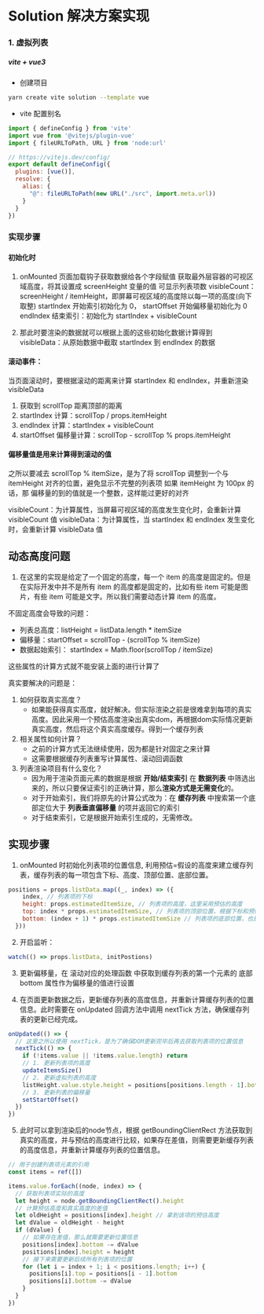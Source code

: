 # Solution 解决方案实现


### 1. 虚拟列表

##### vite + vue3

- 创建项目
 
```bash
yarn create vite solution --template vue
```

- vite 配置别名

```js
import { defineConfig } from 'vite'
import vue from '@vitejs/plugin-vue'
import { fileURLToPath, URL } from 'node:url'

// https://vitejs.dev/config/
export default defineConfig({
  plugins: [vue()],
  resolve: {
    alias: {
      "@": fileURLToPath(new URL("./src", import.meta.url))
    }
  }
})
```

### 实现步骤

#### 初始化时
1. onMounted 页面加载钩子获取数据给各个字段赋值
  获取最外层容器的可视区域高度，将其设置成 screenHeight 变量的值
  可显示列表项数 visibleCount：screenHeight / itemHeight，即屏幕可视区域的高度除以每一项的高度(向下取整)
  startIndex 开始索引初始化为 0， startOffset 开始偏移量初始化为 0
  endIndex 结束索引：初始化为 startIndex + visibleCount

2. 那此时要渲染的数据就可以根据上面的这些初始化数据计算得到
  visibleData：从原始数据中截取 startIndex 到 endIndex 的数据

#### 滚动事件：
  当页面滚动时，要根据滚动的距离来计算 startIndex 和 endIndex，并重新渲染 visibleData
  1. 获取到 scrollTop 距离顶部的距离
  2. startIndex 计算：scrollTop / props.itemHeight
  3. endIndex 计算：startIndex + visibleCount
  4. startOffset 偏移量计算：scrollTop - scrollTop % props.itemHeight

#### 偏移量值是用来计算得到滚动的值
  之所以要减去 scrollTop % itemSize，是为了将 scrollTop 调整到一个与 itemHeight 对齐的位置，避免显示不完整的列表项
  如果 itemHeight 为 100px 的话，那 偏移量的到的值就是一个整数，这样能过更好的对齐

  visibleCount：为计算属性，当屏幕可视区域的高度发生变化时，会重新计算 visibleCount 值 
  visibleData：为计算属性，当 startIndex 和 endIndex 发生变化时，会重新计算 visibleData 值

## 动态高度问题

1. 在这里的实现是给定了一个固定的高度，每一个 item 的高度是固定的。但是在实际开发中并不是所有 item 的高度都是固定的，比如有些 item 可能是图片，有些 item 可能是文字。所以我们需要动态计算 item 的高度。

不固定高度会导致的问题：

- 列表总高度：listHeight = listData.length * itemSize
- 偏移量：startOffset = scrollTop - (scrollTop % itemSize)
- 数据起始索引： startIndex = Math.floor(scrollTop / itemSize)

这些属性的计算方式就不能安装上面的进行计算了

真实要解决的问题是：
1. 如何获取真实高度？
    - 如果能获得真实高度，就好解决。但实际渲染之前是很难拿到每项的真实高度。因此采用一个预估高度渲染出真实dom，再根据dom实际情况更新真实高度，然后将这个真实高度缓存。得到一个缓存列表
2. 相关属性如何计算？
    - 之前的计算方式无法继续使用，因为都是针对固定之来计算
    - 这需要根据缓存列表重写计算属性、滚动回调函数
3. 列表渲染项目有什么变化？
    - 因为用于渲染页面元素的数据是根据 **开始/结束索引** 在 **数据列表** 中筛选出来的，所以只要保证索引的正确计算，那么**渲染方式是无需变化**的。
   - 对于开始索引，我们将原先的计算公式改为：在 **缓存列表** 中搜索第一个底部定位大于 **列表垂直偏移量** 的项并返回它的索引
   - 对于结束索引，它是根据开始索引生成的，无需修改。

## 实现步骤

1. onMounted 时初始化列表项的位置信息, 利用预估=假设的高度来建立缓存列表，缓存列表的每一项包含下标、高度、顶部位置、底部位置。

```js
positions = props.listData.map((_, index) => ({
    index, // 列表项的下标
    height: props.estimatedItemSize, // 列表项的高度，这里采用预估的高度
    top: index * props.estimatedItemSize, // 列表项的顶部位置，根据下标和预估高度计算
    bottom: (index + 1) * props.estimatedItemSize // 列表项的底部位置，也是根据下标和预估高度计算
  }))
```

2. 开启监听：

```js
watch(() => props.listData, initPostions)
```

3. 更新偏移量，在 滚动对应的处理函数 中获取到缓存列表的第一个元素的 底部 bottom 属性作为偏移量的值进行设置

4. 在页面更新数据之后，更新缓存列表的高度信息，并重新计算缓存列表的位置信息。此时需要在 onUpdated 回调方法中调用 nextTick 方法，确保缓存列表的更新已经完成。

```js
onUpdated(() => {
  // 这里之所以使用 nextTick，是为了确保DOM更新完毕后再去获取列表项的位置信息
  nextTick(() => {
    if (!items.value || !items.value.length) return
    // 1. 更新列表项的高度
    updateItemsSize()
    // 2. 更新虚拟列表的高度
    listHeight.value.style.height = positions[positions.length - 1].bottom + 'px'
    // 3. 更新列表的偏移量
    setStartOffset()
  })
})
```

5. 此时可以拿到渲染后的node节点，根据 getBoundingClientRect 方法获取到真实的高度，并与预估的高度进行比较，如果存在差值，则需要更新缓存列表的高度信息，并重新计算缓存列表的位置信息。


```js
// 用于创建列表项元素的引用
const items = ref([])

items.value.forEach((node, index) => {
  // 获取列表项实际的高度
  let height = node.getBoundingClientRect().height
  // 计算预估高度和真实高度的差值
  let oldHeight = positions[index].height // 拿到该项的预估高度
  let dValue = oldHeight - height
  if (dValue) {
    // 如果存在差值，那么就需要更新位置信息
    positions[index].bottom -= dValue
    positions[index].height = height
    // 接下来需要更新后续所有列表项的位置
    for (let i = index + 1; i < positions.length; i++) {
      positions[i].top = positions[i - 1].bottom
      positions[i].bottom -= dValue
    }
  }
})
```